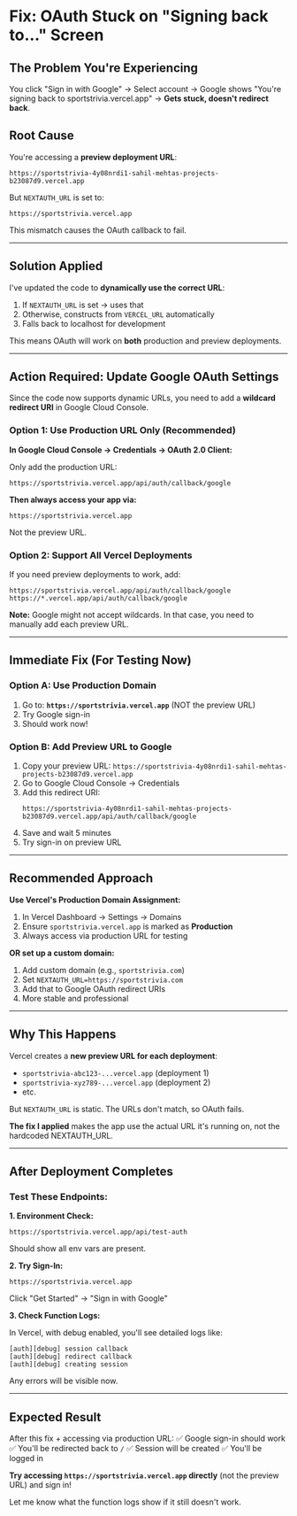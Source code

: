 # Fix: OAuth Stuck on "Signing back to..." Screen

## The Problem You're Experiencing

You click "Sign in with Google" → Select account → Google shows "You're signing back to sportstrivia.vercel.app" → **Gets stuck, doesn't redirect back**.

## Root Cause

You're accessing a **preview deployment URL**:
```
https://sportstrivia-4y08nrdi1-sahil-mehtas-projects-b23087d9.vercel.app
```

But `NEXTAUTH_URL` is set to:
```
https://sportstrivia.vercel.app
```

This mismatch causes the OAuth callback to fail.

---

## Solution Applied

I've updated the code to **dynamically use the correct URL**:

1. If `NEXTAUTH_URL` is set → uses that
2. Otherwise, constructs from `VERCEL_URL` automatically
3. Falls back to localhost for development

This means OAuth will work on **both** production and preview deployments.

---

## Action Required: Update Google OAuth Settings

Since the code now supports dynamic URLs, you need to add a **wildcard redirect URI** in Google Cloud Console.

### Option 1: Use Production URL Only (Recommended)

**In Google Cloud Console → Credentials → OAuth 2.0 Client:**

Only add the production URL:
```
https://sportstrivia.vercel.app/api/auth/callback/google
```

**Then always access your app via:**
```
https://sportstrivia.vercel.app
```

Not the preview URL.

### Option 2: Support All Vercel Deployments

If you need preview deployments to work, add:

```
https://sportstrivia.vercel.app/api/auth/callback/google
https://*.vercel.app/api/auth/callback/google
```

**Note:** Google might not accept wildcards. In that case, you need to manually add each preview URL.

---

## Immediate Fix (For Testing Now)

### Option A: Use Production Domain

1. Go to: **`https://sportstrivia.vercel.app`** (NOT the preview URL)
2. Try Google sign-in
3. Should work now!

### Option B: Add Preview URL to Google

1. Copy your preview URL: `https://sportstrivia-4y08nrdi1-sahil-mehtas-projects-b23087d9.vercel.app`
2. Go to Google Cloud Console → Credentials
3. Add this redirect URI:
   ```
   https://sportstrivia-4y08nrdi1-sahil-mehtas-projects-b23087d9.vercel.app/api/auth/callback/google
   ```
4. Save and wait 5 minutes
5. Try sign-in on preview URL

---

## Recommended Approach

**Use Vercel's Production Domain Assignment:**

1. In Vercel Dashboard → Settings → Domains
2. Ensure `sportstrivia.vercel.app` is marked as **Production**
3. Always access via production URL for testing

**OR set up a custom domain:**

1. Add custom domain (e.g., `sportstrivia.com`)
2. Set `NEXTAUTH_URL=https://sportstrivia.com`
3. Add that to Google OAuth redirect URIs
4. More stable and professional

---

## Why This Happens

Vercel creates a **new preview URL for each deployment**:
- `sportstrivia-abc123-...vercel.app` (deployment 1)
- `sportstrivia-xyz789-...vercel.app` (deployment 2)
- etc.

But `NEXTAUTH_URL` is static. The URLs don't match, so OAuth fails.

**The fix I applied** makes the app use the actual URL it's running on, not the hardcoded NEXTAUTH_URL.

---

## After Deployment Completes

### Test These Endpoints:

**1. Environment Check:**
```
https://sportstrivia.vercel.app/api/test-auth
```
Should show all env vars are present.

**2. Try Sign-In:**
```
https://sportstrivia.vercel.app
```
Click "Get Started" → "Sign in with Google"

**3. Check Function Logs:**

In Vercel, with debug enabled, you'll see detailed logs like:
```
[auth][debug] session callback
[auth][debug] redirect callback
[auth][debug] creating session
```

Any errors will be visible now.

---

## Expected Result

After this fix + accessing via production URL:
✅ Google sign-in should work
✅ You'll be redirected back to `/`
✅ Session will be created
✅ You'll be logged in

**Try accessing `https://sportstrivia.vercel.app` directly** (not the preview URL) and sign in!

Let me know what the function logs show if it still doesn't work.
